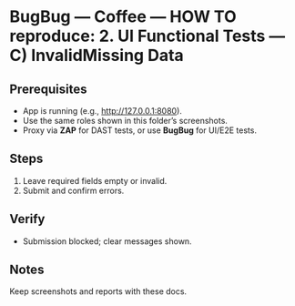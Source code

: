 ﻿# BugBug — Coffee — HOW TO reproduce: 2. UI Functional Tests — C) InvalidMissing Data

## Prerequisites

- App is running (e.g., http://127.0.0.1:8080).
- Use the same roles shown in this folder’s screenshots.
- Proxy via **ZAP** for DAST tests, or use **BugBug** for UI/E2E tests.

## Steps

1. Leave required fields empty or invalid.
2. Submit and confirm errors.

## Verify

- Submission blocked; clear messages shown.

## Notes

Keep screenshots and reports with these docs.


